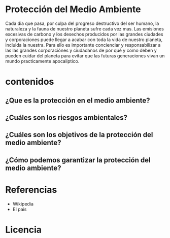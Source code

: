 # Protección del Medio Ambiente
Cada dia que pasa, por culpa del progreso destructivo del ser humano, la naturaleza y la fauna de nuestro
planeta sufre cada vez mas. Las emisiones excesivas de carbono y los desechos producidos por las grandes ciudades
y corporaciones puede llegar a acabar con toda la vida de nuestro planeta, incluida la nuestra. Para ello es
importante concienciar y responsabilizar a las las grandes corporaciónes y ciudadanos de por qué y como
deben y pueden cuidar del planeta para evitar que las futuras generaciones vivan un mundo practicamente apocaliptico.

# contenidos
## ¿Que es la protección en el medio ambiente?
## ¿Cuáles son los riesgos ambientales?
## ¿Cuáles son los objetivos de la protección del medio ambiente?
## ¿Cómo podemos garantizar la protección del medio ambiente?

# Referencias
- Wikipedia
- El pais
# Licencia
